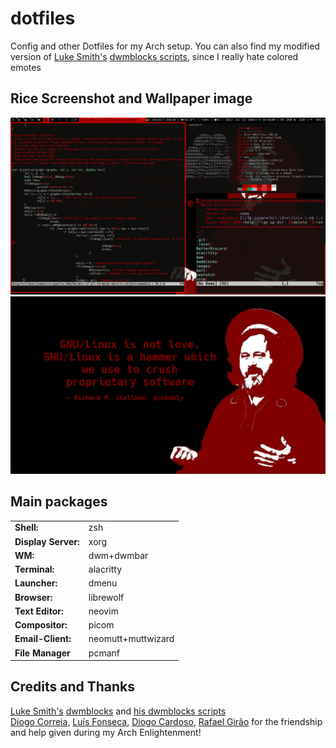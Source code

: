 # dotfiles
Config and other Dotfiles for my Arch setup. You can also find my modified version of [Luke Smith's](https://lukesmith.xyz/) [dwmblocks scripts](https://github.com/LukeSmithxyz/voidrice/tree/master/.local/bin/statusbar), since I really hate colored emotes

## Rice Screenshot and Wallpaper image 
![rice](https://raw.githubusercontent.com/Joao-Ex-Machina/dotfiles/master/images/prtsc.png)\
![Background](https://raw.githubusercontent.com/Joao-Ex-Machina/dotfiles/master/images/bgII.jpg)
## Main packages
|                    |                                                          |
|--------------------|----------------------------------------------------------|
| **Shell:**         | zsh                                                      |
| **Display Server:**| xorg                                                     |
| **WM:**            | dwm+dwmbar                                               |
| **Terminal:**      | alacritty                                                |
| **Launcher:**      | dmenu                                                    |
| **Browser:**       | librewolf                                                |
| **Text Editor:**   | neovim                                                   |
| **Compositor:**    | picom                                                    |
| **Email-Client:**  | neomutt+muttwizard                                       |
| **File Manager**   | pcmanf                                                   |
## Credits and Thanks
[Luke Smith's](https://lukesmith.xyz/) [dwmblocks](https://github.com/LukeSmithxyz/dwmblocks) and [his dwmblocks scripts](https://github.com/LukeSmithxyz/voidrice/tree/master/.local/bin/statusbar) \
[Diogo Correia](https://github.com/diogotcorreia), [Luís Fonseca](https://github.com/luishfonseca), [Diogo Cardoso](https://github.com/D-Card), [Rafael Girão](https://github.com/rafaelsgirao) for the friendship and help given during my Arch Enlightenment!

